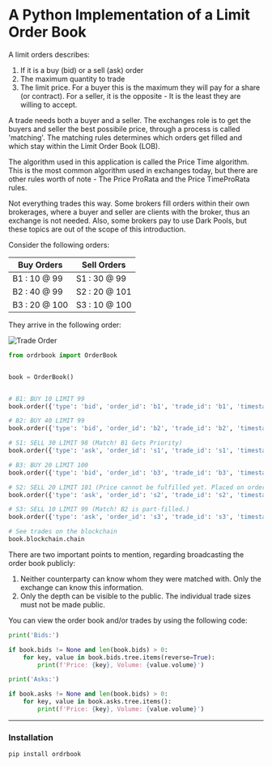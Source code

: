 # A Python Implementation of a Limit Order Book

A limit orders describes:

  1. If it is a buy (bid) or a sell (ask) order
  2. The maximum quantity to trade
  3. The limit price. For a buyer this is the maximum they will pay for a share (or contract). For a seller, it is the opposite - It is the least they are willing to accept.

A trade needs both a buyer and a seller. The exchanges role is to get the buyers and seller the best possibile price, through a process is called 'matching'. The matching rules determines which orders get filled and which stay within the Limit Order Book (LOB).

The algorithm used in this application is called the Price Time algorithm. This is the most common algorithm used in exchanges today, but there are other rules worth of note - The Price ProRata and the Price TimeProRata rules.

Not everything trades this way. Some brokers fill orders within their own brokerages, where a buyer and seller are clients with the broker, thus an exchange is not needed. Also, some brokers pay to use Dark Pools, but these topics are out of the scope of this introduction.

Consider the following orders:

| Buy Orders    	| Sell Orders   	|
|---------------	|---------------	|
| B1 : 10 @ 99  	| S1 : 30 @ 99  	|
| B2 : 40 @ 99  	| S2 : 20 @ 101 	|
| B3 : 20 @ 100 	| S3 : 10 @ 100 	|

They arrive in the following order:

![Trade Order](https://latex.codecogs.com/png.latex?\large&space;b_{1}&space;\rightarrow&space;b_{2}&space;\rightarrow&space;s_{1}&space;\rightarrow&space;b_{3}&space;\rightarrow&space;s_{2}&space;\rightarrow&space;s_{3})

```python
from ordrbook import OrderBook


book = OrderBook()


# B1: BUY 10 LIMIT 99
book.order({'type': 'bid', 'order_id': 'b1', 'trade_id': 'b1', 'timestamp': 1, 'quantity': 10, 'price': 99.})

# B2: BUY 40 LIMIT 99
book.order({'type': 'bid', 'order_id': 'b2', 'trade_id': 'b2', 'timestamp': 2, 'quantity': 40, 'price': 99.})

# S1: SELL 30 LIMIT 98 (Match! B1 Gets Priority)
book.order({'type': 'ask', 'order_id': 's1', 'trade_id': 's1', 'timestamp': 3, 'quantity': 30, 'price': 98.})

# B3: BUY 20 LIMIT 100
book.order({'type': 'bid', 'order_id': 'b3', 'trade_id': 'b3', 'timestamp': 4, 'quantity': 20, 'price': 100.})

# S2: SELL 20 LIMIT 101 (Price cannot be fulfilled yet. Placed on order book.)
book.order({'type': 'ask', 'order_id': 's2', 'trade_id': 's2', 'timestamp': 5, 'quantity': 20, 'price': 101.})

# S3: SELL 10 LIMIT 99 (Match! B2 is part-filled.)
book.order({'type': 'ask', 'order_id': 's3', 'trade_id': 's3', 'timestamp': 6, 'quantity': 10, 'price': 99.})

# See trades on the blockchain
book.blockchain.chain
```

There are two important points to mention, regarding broadcasting the order book publicly:

  1. Neither counterparty can know whom they were matched with. Only the exchange can know this information.
  2. Only the depth can be visible to the public. The individual trade sizes must not be made public.

You can view the order book and/or trades by using the following code:

```python
print('Bids:')

if book.bids != None and len(book.bids) > 0:
    for key, value in book.bids.tree.items(reverse=True):
        print(f'Price: {key}, Volume: {value.volume}')

print('Asks:')

if book.asks != None and len(book.bids) > 0:
    for key, value in book.asks.tree.items():
        print(f'Price: {key}, Volume: {value.volume}')
```

----

### Installation

`pip install ordrbook`
